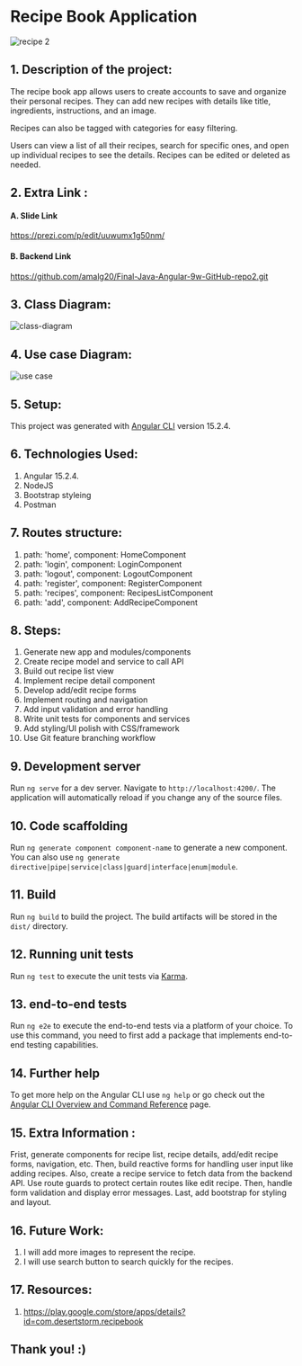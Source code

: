 # Recipe Book Application 

![recipe 2](https://github.com/amalg20/Final-Java-Angular-9w-GitHub-repo/assets/145042005/65d4e1d2-06f7-4bfb-ab1e-dc9575bc455e)



## 1. Description of the project:

The recipe book app allows users to create accounts to save and organize their personal recipes. They can add new recipes with details like title, ingredients, instructions, and an image. 

Recipes can also be tagged with categories for easy filtering. 

Users can view a list of all their recipes, search for specific ones, and open up individual recipes to see the details. Recipes can be edited or deleted as needed.

## 2. Extra Link :

#### A. Slide Link
https://prezi.com/p/edit/uuwumx1g50nm/

#### B. Backend Link
https://github.com/amalg20/Final-Java-Angular-9w-GitHub-repo2.git


## 3. Class Diagram:

![class-diagram](https://github.com/amalg20/Final-Java-Angular-9w-GitHub-repo/assets/145042005/0b4fc020-a7b8-40e4-b3ad-dc1c911ddbda)

## 4. Use case Diagram:

![use case](https://github.com/amalg20/Final-Java-Angular-9w-GitHub-repo/assets/145042005/166006a4-1cb8-498e-89aa-0434e9af5fd8)

## 5. Setup:

This project was generated with [Angular CLI](https://github.com/angular/angular-cli) version 15.2.4. 


## 6. Technologies Used:

1. Angular 15.2.4.
2. NodeJS
3. Bootstrap styleing
4. Postman


## 7. Routes structure:

1. path: 'home', component: HomeComponent 
2. path: 'login', component: LoginComponent 
3. path: 'logout', component: LogoutComponent 
4. path: 'register', component: RegisterComponent
5. path: 'recipes', component: RecipesListComponent 
6. path: 'add', component: AddRecipeComponent 


## 8. Steps:

1) Generate new app and modules/components
2) Create recipe model and service to call API
3) Build out recipe list view
4) Implement recipe detail component
5) Develop add/edit recipe forms
6) Implement routing and navigation
7) Add input validation and error handling
8) Write unit tests for components and services
9) Add styling/UI polish with CSS/framework
10) Use Git feature branching workflow


## 9. Development server

Run `ng serve` for a dev server. Navigate to `http://localhost:4200/`. The application will automatically reload if you change any of the source files.

## 10. Code scaffolding

Run `ng generate component component-name` to generate a new component. You can also use `ng generate directive|pipe|service|class|guard|interface|enum|module`.

## 11. Build

Run `ng build` to build the project. The build artifacts will be stored in the `dist/` directory.

## 12. Running unit tests

Run `ng test` to execute the unit tests via [Karma](https://karma-runner.github.io).

## 13.  end-to-end tests

Run `ng e2e` to execute the end-to-end tests via a platform of your choice. To use this command, you need to first add a package that implements end-to-end testing capabilities.

## 14. Further help

To get more help on the Angular CLI use `ng help` or go check out the [Angular CLI Overview and Command Reference](https://angular.io/cli) page.


## 15. Extra Information :

Frist, generate components for recipe list, recipe details, add/edit recipe forms, navigation, etc. Then, build reactive forms for handling user input like adding recipes. Also, create a recipe service to fetch data from the backend API. Use route guards to protect certain routes like edit recipe. Then, handle form validation and display error messages. Last, add bootstrap for styling and layout.


## 16. Future Work:

1. I will add more images to represent the recipe.
2. I will use search button to search quickly for the recipes.


## 17. Resources:

1. https://play.google.com/store/apps/details?id=com.desertstorm.recipebook


## Thank you! :)

